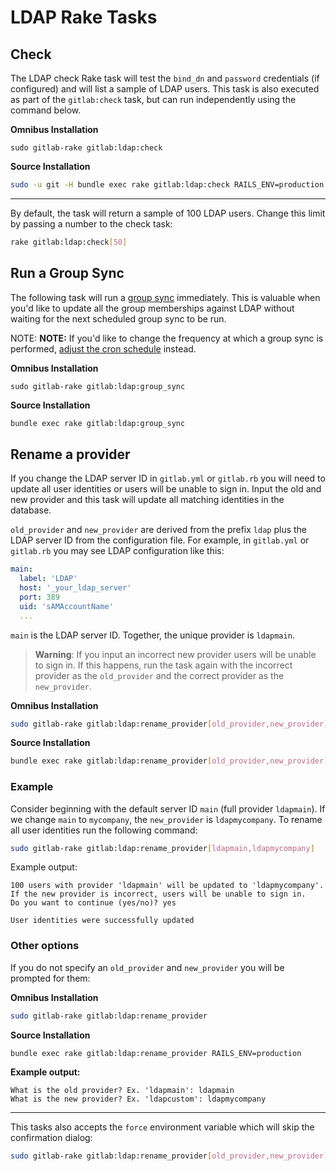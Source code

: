 # LDAP Rake Tasks

## Check

The LDAP check Rake task will test the `bind_dn` and `password` credentials
(if configured) and will list a sample of LDAP users. This task is also
executed as part of the `gitlab:check` task, but can run independently
using the command below.

**Omnibus Installation**

```
sudo gitlab-rake gitlab:ldap:check
```

**Source Installation**

```bash
sudo -u git -H bundle exec rake gitlab:ldap:check RAILS_ENV=production
```

------

By default, the task will return a sample of 100 LDAP users. Change this
limit by passing a number to the check task:

```bash
rake gitlab:ldap:check[50]
```

## Run a Group Sync

The following task will run a [group sync](../auth/ldap-ee.md) immediately. This is valuable
when you'd like to update all the group memberships against LDAP without
waiting for the next scheduled group sync to be run.

NOTE: **NOTE:**
If you'd like to change the frequency at which a group sync is performed,
[adjust the cron schedule](../auth/ldap-ee.md#adjusting-ldap-group-sync-schedule)
instead.

**Omnibus Installation**

```
sudo gitlab-rake gitlab:ldap:group_sync
```

**Source Installation**

```bash
bundle exec rake gitlab:ldap:group_sync
```

## Rename a provider

If you change the LDAP server ID in `gitlab.yml` or `gitlab.rb` you will need
to update all user identities or users will be unable to sign in. Input the
old and new provider and this task will update all matching identities in the
database.

`old_provider` and `new_provider` are derived from the prefix `ldap` plus the
LDAP server ID from the configuration file. For example, in `gitlab.yml` or
`gitlab.rb` you may see LDAP configuration like this:

```yaml
main:
  label: 'LDAP'
  host: '_your_ldap_server'
  port: 389
  uid: 'sAMAccountName'
  ...
```

`main` is the LDAP server ID. Together, the unique provider is `ldapmain`.

> **Warning**: If you input an incorrect new provider users will be unable
to sign in. If this happens, run the task again with the incorrect provider
as the `old_provider` and the correct provider as the `new_provider`.

**Omnibus Installation**

```bash
sudo gitlab-rake gitlab:ldap:rename_provider[old_provider,new_provider]
```

**Source Installation**

```bash
bundle exec rake gitlab:ldap:rename_provider[old_provider,new_provider] RAILS_ENV=production
```

### Example

Consider beginning with the default server ID `main` (full provider `ldapmain`).
If we change `main` to `mycompany`, the `new_provider` is `ldapmycompany`.
To rename all user identities run the following command:

```bash
sudo gitlab-rake gitlab:ldap:rename_provider[ldapmain,ldapmycompany]
```

Example output:

```
100 users with provider 'ldapmain' will be updated to 'ldapmycompany'.
If the new provider is incorrect, users will be unable to sign in.
Do you want to continue (yes/no)? yes

User identities were successfully updated
```

### Other options

If you do not specify an `old_provider` and `new_provider` you will be prompted
for them:

**Omnibus Installation**

```bash
sudo gitlab-rake gitlab:ldap:rename_provider
```

**Source Installation**

```bash
bundle exec rake gitlab:ldap:rename_provider RAILS_ENV=production
```

**Example output:**

```
What is the old provider? Ex. 'ldapmain': ldapmain
What is the new provider? Ex. 'ldapcustom': ldapmycompany
```

------

This tasks also accepts the `force` environment variable which will skip the
confirmation dialog:

```bash
sudo gitlab-rake gitlab:ldap:rename_provider[old_provider,new_provider] force=yes
```
